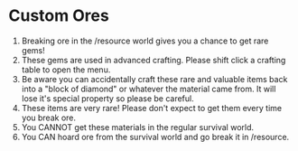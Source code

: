 



# Custom Ores

1. Breaking ore in the /resource world gives you a chance to get rare gems!
2. These gems are used in advanced crafting. Please shift click a crafting table to open the menu. 
3. Be aware you can accidentally craft these rare and valuable items back into a "block of diamond" or whatever the material came from. It will lose it's special property so please be careful. 
4. These items are very rare! Please don't expect to get them every time you break ore. 
5. You CANNOT get these materials in the regular survival world. 
6. You CAN hoard ore from the survival world and go break it in /resource.
